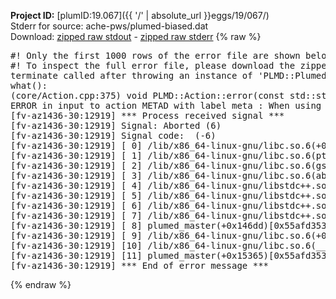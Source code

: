 **Project ID:** [plumID:19.067]({{ '/' | absolute_url }}eggs/19/067/)  
Stderr for source:  ache-pws/plumed-biased.dat   
Download: [zipped raw stdout](plumed-biased.dat.plumed_master.stdout.txt.zip) - [zipped raw stderr](plumed-biased.dat.plumed_master.stderr.txt.zip) 
{% raw %}
<pre>
#! Only the first 1000 rows of the error file are shown below
#! To inspect the full error file, please download the zipped raw stderr file above
terminate called after throwing an instance of 'PLMD::Plumed::ExceptionError'
what():
(core/Action.cpp:375) void PLMD::Action::error(const std::string&) const
ERROR in input to action METAD with label meta : When using ADAPTIVE Gaussians on a grid SIGMA_MIN must be specified
[fv-az1436-30:12919] *** Process received signal ***
[fv-az1436-30:12919] Signal: Aborted (6)
[fv-az1436-30:12919] Signal code:  (-6)
[fv-az1436-30:12919] [ 0] /lib/x86_64-linux-gnu/libc.so.6(+0x45330)[0x7fe9c3e45330]
[fv-az1436-30:12919] [ 1] /lib/x86_64-linux-gnu/libc.so.6(pthread_kill+0x11c)[0x7fe9c3e9eb2c]
[fv-az1436-30:12919] [ 2] /lib/x86_64-linux-gnu/libc.so.6(gsignal+0x1e)[0x7fe9c3e4527e]
[fv-az1436-30:12919] [ 3] /lib/x86_64-linux-gnu/libc.so.6(abort+0xdf)[0x7fe9c3e288ff]
[fv-az1436-30:12919] [ 4] /lib/x86_64-linux-gnu/libstdc++.so.6(+0xa5ff5)[0x7fe9c42a5ff5]
[fv-az1436-30:12919] [ 5] /lib/x86_64-linux-gnu/libstdc++.so.6(+0xbb0da)[0x7fe9c42bb0da]
[fv-az1436-30:12919] [ 6] /lib/x86_64-linux-gnu/libstdc++.so.6(_ZSt10unexpectedv+0x0)[0x7fe9c42a5a55]
[fv-az1436-30:12919] [ 7] /lib/x86_64-linux-gnu/libstdc++.so.6(+0xa5a6f)[0x7fe9c42a5a6f]
[fv-az1436-30:12919] [ 8] plumed_master(+0x146dd)[0x55afd353a6dd]
[fv-az1436-30:12919] [ 9] /lib/x86_64-linux-gnu/libc.so.6(+0x2a1ca)[0x7fe9c3e2a1ca]
[fv-az1436-30:12919] [10] /lib/x86_64-linux-gnu/libc.so.6(__libc_start_main+0x8b)[0x7fe9c3e2a28b]
[fv-az1436-30:12919] [11] plumed_master(+0x15365)[0x55afd353b365]
[fv-az1436-30:12919] *** End of error message ***
</pre>
{% endraw %}
